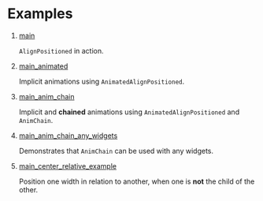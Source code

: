 # Examples

1. <a href="https://github.com/marcglasberg/align_positioned/blob/master/example/lib/main.dart">main</a>

    `AlignPositioned` in action.

2. <a href="https://github.com/marcglasberg/align_positioned/blob/master/example/lib/main_animated.dart">main_animated</a>

    Implicit animations using `AnimatedAlignPositioned`.

3. <a href="https://github.com/marcglasberg/align_positioned/blob/master/example/lib/main_anim_chain.dart">main_anim_chain</a>

    Implicit and **chained** animations using `AnimatedAlignPositioned` and `AnimChain`.

4. <a href="https://github.com/marcglasberg/align_positioned/blob/master/example/lib/main_anim_chain_any_widgets.dart">main_anim_chain_any_widgets</a>

    Demonstrates that `AnimChain` can be used with any widgets.

5. <a href="https://github.com/marcglasberg/align_positioned/blob/master/example/lib/main_center_relative_example.dart">main_center_relative_example</a>

    Position one width in relation to another, when one is **not** the child of the other.
   


